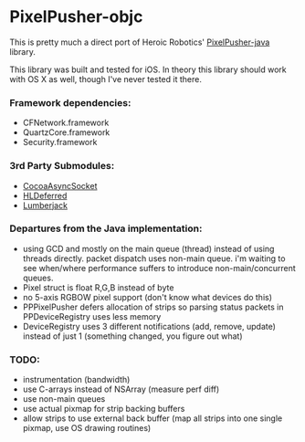 # PixelPusher-objc

This is pretty much a direct port of Heroic Robotics' [PixelPusher-java] library.

[PixelPusher-java]: https://github.com/robot-head/PixelPusher-java

This library was built and tested for iOS.  In theory this library should work with OS X as well,
though I've never tested it there.

### Framework dependencies:

* CFNetwork.framework
* QuartzCore.framework
* Security.framework

### 3rd Party Submodules:

* [CocoaAsyncSocket]
* [HLDeferred]
* [Lumberjack]

[CocoaAsyncSocket]: https://github.com/robbiehanson/CocoaAsyncSocket
[HLDeferred]: https://github.com/heavylifters/HLDeferred-objc
[Lumberjack]: https://github.com/robbiehanson/CocoaLumberjack

### Departures from the Java implementation:

* using GCD and mostly on the main queue (thread) instead of using threads directly.  packet dispatch uses non-main queue.  i'm waiting to see when/where performance suffers to introduce non-main/concurrent queues.
* Pixel struct is float R,G,B instead of byte
* no 5-axis RGBOW pixel support (don't know what devices do this)
* PPPixelPusher defers allocation of strips so parsing status packets in PPDeviceRegistry uses less memory
* DeviceRegistry uses 3 different notifications (add, remove, update) instead of just 1 (something changed, you figure out what)

### TODO:
* instrumentation (bandwidth)
* use C-arrays instead of NSArray (measure perf diff)
* use non-main queues
* use actual pixmap for strip backing buffers
* allow strips to use external back buffer (map all strips into one single pixmap, use OS drawing routines)

